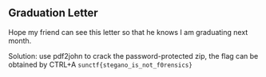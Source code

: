 ## Graduation Letter
Hope my friend can see this letter so that he knows I am graduating next month.

Solution: use pdf2john to crack the password-protected zip, the flag can be obtained by CTRL+A `sunctf{stegano_is_not_f0rensics}`
